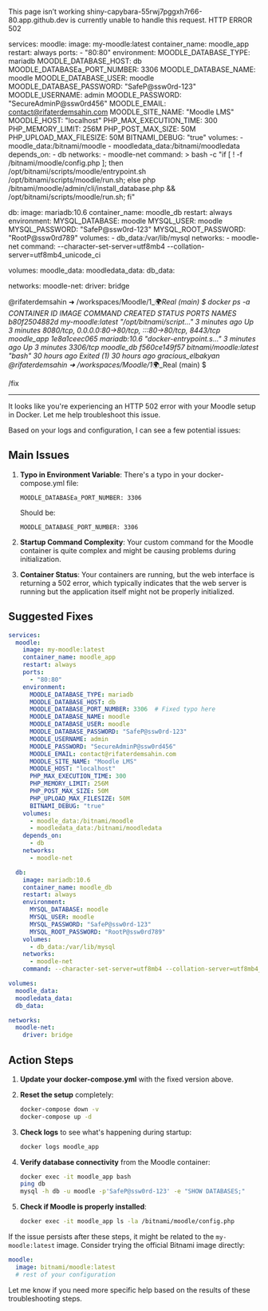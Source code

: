 This page isn’t working
shiny-capybara-55rwj7pggxh7r66-80.app.github.dev is currently unable to handle this request.
HTTP ERROR 502

>>>>>>>>>>

services:
  moodle:
    image: my-moodle:latest
    container_name: moodle_app
    restart: always
    ports:
      - "80:80"
    environment:
      MOODLE_DATABASE_TYPE: mariadb
      MOODLE_DATABASE_HOST: db
      MOODLE_DATABASEa_PORT_NUMBER: 3306
      MOODLE_DATABASE_NAME: moodle
      MOODLE_DATABASE_USER: moodle
      MOODLE_DATABASE_PASSWORD: "SafeP@ssw0rd-123"
      MOODLE_USERNAME: admin
      MOODLE_PASSWORD: "SecureAdminP@ssw0rd456"
      MOODLE_EMAIL: contact@rifaterdemsahin.com
      MOODLE_SITE_NAME: "Moodle LMS"
      MOODLE_HOST: "localhost"
      PHP_MAX_EXECUTION_TIME: 300
      PHP_MEMORY_LIMIT: 256M
      PHP_POST_MAX_SIZE: 50M
      PHP_UPLOAD_MAX_FILESIZE: 50M
      BITNAMI_DEBUG: "true"
    volumes:
      - moodle_data:/bitnami/moodle
      - moodledata_data:/bitnami/moodledata
    depends_on:
      - db
    networks:
      - moodle-net
    command: >
      bash -c "if [ ! -f /bitnami/moodle/config.php ]; then /opt/bitnami/scripts/moodle/entrypoint.sh /opt/bitnami/scripts/moodle/run.sh; else php /bitnami/moodle/admin/cli/install_database.php && /opt/bitnami/scripts/moodle/run.sh; fi"

  db:
    image: mariadb:10.6
    container_name: moodle_db
    restart: always
    environment:
      MYSQL_DATABASE: moodle
      MYSQL_USER: moodle
      MYSQL_PASSWORD: "SafeP@ssw0rd-123"
      MYSQL_ROOT_PASSWORD: "RootP@ssw0rd789"
    volumes:
      - db_data:/var/lib/mysql
    networks:
      - moodle-net
    command: --character-set-server=utf8mb4 --collation-server=utf8mb4_unicode_ci

volumes:
  moodle_data:
  moodledata_data:
  db_data:

networks:
  moodle-net:
    driver: bridge

>>>>>>

@rifaterdemsahin ➜ /workspaces/Moodle/1_🌍_Real (main) $ docker ps -a
CONTAINER ID   IMAGE                   COMMAND                  CREATED         STATUS                    PORTS                                                   NAMES
b80f2504882d   my-moodle:latest        "/opt/bitnami/script…"   3 minutes ago   Up 3 minutes              8080/tcp, 0.0.0.0:80->80/tcp, :::80->80/tcp, 8443/tcp   moodle_app
1e8a1ceec065   mariadb:10.6            "docker-entrypoint.s…"   3 minutes ago   Up 3 minutes              3306/tcp                                                moodle_db
f560ce149f57   bitnami/moodle:latest   "bash"                   30 hours ago    Exited (1) 30 hours ago                                                           gracious_elbakyan
@rifaterdemsahin ➜ /workspaces/Moodle/1_🌍_Real (main) $ 

>>>>>>>>>>

/fix

---

It looks like you're experiencing an HTTP 502 error with your Moodle setup in Docker. Let me help troubleshoot this issue.

Based on your logs and configuration, I can see a few potential issues:

## Main Issues

1. **Typo in Environment Variable**: There's a typo in your docker-compose.yml file:
   ```
   MOODLE_DATABASEa_PORT_NUMBER: 3306
   ```
   Should be:
   ```
   MOODLE_DATABASE_PORT_NUMBER: 3306
   ```

2. **Startup Command Complexity**: Your custom command for the Moodle container is quite complex and might be causing problems during initialization.

3. **Container Status**: Your containers are running, but the web interface is returning a 502 error, which typically indicates that the web server is running but the application itself might not be properly initialized.

## Suggested Fixes

```yaml
services:
  moodle:
    image: my-moodle:latest
    container_name: moodle_app
    restart: always
    ports:
      - "80:80"
    environment:
      MOODLE_DATABASE_TYPE: mariadb
      MOODLE_DATABASE_HOST: db
      MOODLE_DATABASE_PORT_NUMBER: 3306  # Fixed typo here
      MOODLE_DATABASE_NAME: moodle
      MOODLE_DATABASE_USER: moodle
      MOODLE_DATABASE_PASSWORD: "SafeP@ssw0rd-123"
      MOODLE_USERNAME: admin
      MOODLE_PASSWORD: "SecureAdminP@ssw0rd456"
      MOODLE_EMAIL: contact@rifaterdemsahin.com
      MOODLE_SITE_NAME: "Moodle LMS"
      MOODLE_HOST: "localhost"
      PHP_MAX_EXECUTION_TIME: 300
      PHP_MEMORY_LIMIT: 256M
      PHP_POST_MAX_SIZE: 50M
      PHP_UPLOAD_MAX_FILESIZE: 50M
      BITNAMI_DEBUG: "true"
    volumes:
      - moodle_data:/bitnami/moodle
      - moodledata_data:/bitnami/moodledata
    depends_on:
      - db
    networks:
      - moodle-net

  db:
    image: mariadb:10.6
    container_name: moodle_db
    restart: always
    environment:
      MYSQL_DATABASE: moodle
      MYSQL_USER: moodle
      MYSQL_PASSWORD: "SafeP@ssw0rd-123"
      MYSQL_ROOT_PASSWORD: "RootP@ssw0rd789"
    volumes:
      - db_data:/var/lib/mysql
    networks:
      - moodle-net
    command: --character-set-server=utf8mb4 --collation-server=utf8mb4_unicode_ci

volumes:
  moodle_data:
  moodledata_data:
  db_data:

networks:
  moodle-net:
    driver: bridge

```

## Action Steps

1. **Update your docker-compose.yml** with the fixed version above.

2. **Reset the setup** completely:
   ```bash
   docker-compose down -v
   docker-compose up -d
   ```

3. **Check logs** to see what's happening during startup:
   ```bash
   docker logs moodle_app
   ```

4. **Verify database connectivity** from the Moodle container:
   ```bash
   docker exec -it moodle_app bash
   ping db
   mysql -h db -u moodle -p'SafeP@ssw0rd-123' -e "SHOW DATABASES;"
   ```

5. **Check if Moodle is properly installed**:
   ```bash
   docker exec -it moodle_app ls -la /bitnami/moodle/config.php
   ```

If the issue persists after these steps, it might be related to the `my-moodle:latest` image. Consider trying the official Bitnami image directly:

```yaml
moodle:
  image: bitnami/moodle:latest
  # rest of your configuration
```

Let me know if you need more specific help based on the results of these troubleshooting steps.